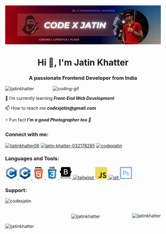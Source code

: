 ![logo](https://github.com/ijatinkhatter/ijatinkhatter/blob/main/Banner_img.png)
<h1 align="center">Hi 👋, I'm Jatin Khatter</h1>
<h3 align="center">A passionate Frontend Developer from India</h3>

<img align="right" width="350px" src="https://user-images.githubusercontent.com/55389276/140866485-8fb1c876-9a8f-4d6a-98dc-08c4981eaf70.gif" alt="coding-gif">

<p align="left">
  <img
    src="https://komarev.com/ghpvc/?username=ijatinkhatter&label=Profile%20views&color=0e75b6&style=flat"
    alt="ijatinkhatter"
  />
</p>

 <p>🌱 I’m currently learning <strong> <em>Front-End Web Development</em> </strong></p>
<!--  <p>👨‍💻 All of my projects are available at : <a href="https://ijatinkhatter.github.io/Personal-Portfolio/" target="blank"></a> </p>  -->
 <p>📫 How to reach me <strong> <em>codexjatin@gmail.com</em> </strong> </p>
<!--  <p>📄 Know about my experiences : </p> -->
 <p>⚡ Fun fact <strong><em>I'm a good Photographer too 📸</em></strong></p>

<h3 align="left">Connect with me:</h3>
<p align="left">
  <a href="https://twitter.com/ijatinkhatter06" target="blank"
    ><img
      align="center"
      src="https://raw.githubusercontent.com/rahuldkjain/github-profile-readme-generator/master/src/images/icons/Social/twitter.svg"
      alt="ijatinkhatter06"
      height="30"
      width="40"
  /></a>
  <a href="https://www.linkedin.com/in/jatin-khatter-032178285/" target="blank"
    ><img
      align="center"
      src="https://raw.githubusercontent.com/rahuldkjain/github-profile-readme-generator/master/src/images/icons/Social/linked-in-alt.svg"
      alt="jatin-khatter-032178285"
      height="30"
      width="40"
  /></a>
  <a href="https://www.instagram.com/codexwarrior/" target="blank"
    ><img
      align="center"
      src="https://raw.githubusercontent.com/rahuldkjain/github-profile-readme-generator/master/src/images/icons/Social/instagram.svg"
      alt="codexjatin"
      height="30"
      width="40"
  /></a>
<!--   <a
    href="https://www.youtube.com/channel/UCV9sFkhIvxJEKIuEO2O99bA"
    target="blank"
    ><img
      align="center"
      src="https://raw.githubusercontent.com/rahuldkjain/github-profile-readme-generator/master/src/images/icons/Social/youtube.svg"
      alt="https://www.youtube.com/channel/ucv9sfkhivxjekiueo2o99ba"
      height="30"
      width="40"
  /></a> -->
<!--   <a href="https://www.hackerrank.com/codexjatin" target="blank"
    ><img
      align="center"
      src="https://raw.githubusercontent.com/rahuldkjain/github-profile-readme-generator/master/src/images/icons/Social/hackerrank.svg"
      alt="codexjatin"
      height="30"
      width="40"
  /></a> -->
<!--   <a href="https://www.leetcode.com/jatin_khatter" target="blank"
    ><img
      align="center"
      src="https://raw.githubusercontent.com/rahuldkjain/github-profile-readme-generator/master/src/images/icons/Social/leet-code.svg"
      alt="jatin_khatter"
      height="30"
      width="40"
  /></a> -->
</p>

<h3 align="left">Languages and Tools:</h3>
<p align="left">
    <a href="https://www.cprogramming.com/" target="_blank" rel="noreferrer">
        <img
          src="https://raw.githubusercontent.com/devicons/devicon/master/icons/c/c-original.svg"
          alt="c"
          width="40"
          height="40"
        />
      </a>
      <a href="https://www.w3schools.com/cpp/" target="_blank" rel="noreferrer">
        <img
          src="https://raw.githubusercontent.com/devicons/devicon/master/icons/cplusplus/cplusplus-original.svg"
          alt="cplusplus"
          width="40"
          height="40"
        />
      </a>
      <a href="https://www.w3.org/html/" target="_blank" rel="noreferrer">
        <img
          src="https://raw.githubusercontent.com/devicons/devicon/master/icons/html5/html5-original-wordmark.svg"
          alt="html5"
          width="40"
          height="40"
        />
      </a>
      <a href="https://www.w3schools.com/css/" target="_blank" rel="noreferrer">
        <img
          src="https://raw.githubusercontent.com/devicons/devicon/master/icons/css3/css3-original-wordmark.svg"
          alt="css3"
          width="40"
          height="40"
        />
      </a>
  <a href="https://getbootstrap.com" target="_blank" rel="noreferrer">
    <img
      src="https://raw.githubusercontent.com/devicons/devicon/master/icons/bootstrap/bootstrap-plain-wordmark.svg"
      alt="bootstrap"
      width="40"
      height="40"
    />
  </a>
  <a href="https://tailwindcss.com/" target="_blank" rel="noreferrer">
    <img
      src="https://www.vectorlogo.zone/logos/tailwindcss/tailwindcss-icon.svg"
      alt="tailwind"
      width="40"
      height="40"
    />
  </a>
  <a
    href="https://developer.mozilla.org/en-US/docs/Web/JavaScript"
    target="_blank"
    rel="noreferrer"
  >
    <img
      src="https://raw.githubusercontent.com/devicons/devicon/master/icons/javascript/javascript-original.svg"
      alt="javascript"
      width="40"
      height="40"
    />
  </a>
<!--   <a href="https://reactjs.org/" target="_blank" rel="noreferrer">
    <img
      src="https://raw.githubusercontent.com/devicons/devicon/master/icons/react/react-original-wordmark.svg"
      alt="react"
      width="40"
      height="40"
    />
  </a> -->
<!--   <a href="https://nodejs.org" target="_blank" rel="noreferrer">
    <img
      src="https://raw.githubusercontent.com/devicons/devicon/master/icons/nodejs/nodejs-original-wordmark.svg"
      alt="nodejs"
      width="40"
      height="40"
    />
  </a> -->
<!--   <a href="https://expressjs.com" target="_blank" rel="noreferrer">
    <img
      src="https://raw.githubusercontent.com/devicons/devicon/master/icons/express/express-original-wordmark.svg"
      alt="express"
      width="40"
      height="40"
    />
  </a> -->
  <a href="https://git-scm.com/" target="_blank" rel="noreferrer">
    <img
      src="https://www.vectorlogo.zone/logos/git-scm/git-scm-icon.svg"
      alt="git"
      width="40"
      height="40"
    />
  </a>
  
  
  
  <a href="https://www.photoshop.com/en" target="_blank" rel="noreferrer">
    <img
      src="https://raw.githubusercontent.com/devicons/devicon/master/icons/photoshop/photoshop-line.svg"
      alt="photoshop"
      width="40"
      height="40"
    />
  </a>
  
  
</p>

<h3 align="left">Support:</h3>
<p>
  <a href="https://www.buymeacoffee.com/codexjatin">
    <img
      align="left"
      src="https://cdn.buymeacoffee.com/buttons/v2/default-yellow.png"
      height="50"
      width="210"
      alt="codexjatin"
  /></a>
</p>
<br /><br />

<p>
  <img
    align="right"
    src="https://github-readme-stats-git-masterrstaa-rickstaa.vercel.app/api/top-langs?username=ijatinkhatter&show_icons=true&locale=en&layout=compact"
    alt="ijatinkhatter"
  />
</p>

<p>
  &nbsp;<img
    align="center"
    src="https://github-readme-stats-git-masterrstaa-rickstaa.vercel.app/api?username=ijatinkhatter&show_icons=true&locale=en"
    alt="ijatinkhatter"
  />
</p>

<p>
  <img
    align="center"
    src="https://github-readme-streak-stats.herokuapp.com/?user=ijatinkhatter&"
    alt="ijatinkhatter"
  />
</p>
